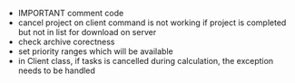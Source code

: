 - IMPORTANT comment code
- cancel project on client command is not working if project is completed but not in list for download on server
- check archive corectness
- set priority ranges which will be available
- in Client class, if tasks is cancelled during calculation, the exception needs to be handled